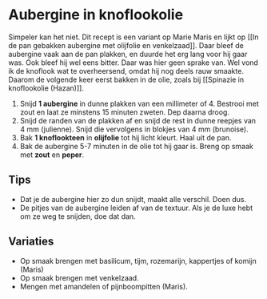 # Aubergine in knoflookolie
Simpeler kan het niet. Dit recept is een variant op Marie Maris en lijkt op [[In de pan gebakken aubergine met olijfolie en venkelzaad]]. Daar bleef de aubergine vaak aan de pan plakken, en duurde het erg lang voor hij gaar was. Ook bleef hij wel eens bitter. Daar was hier geen sprake van. Wel vond ik de knoflook wat te overheersend, omdat hij nog deels rauw smaakte. Daarom de volgende keer eerst bakken in de olie, zoals bij [[Spinazie in knoflookolie (Hazan)]]. 

1. Snijd **1 aubergine** in dunne plakken van een millimeter of 4. Bestrooi met zout en laat ze minstens 15 minuten zweten. Dep daarna droog.
2. Snijd de randen van de plakken af en snijd de rest in dunne reepjes van 4 mm (julienne). Snijd die vervolgens in blokjes van 4 mm (brunoise).
3. Bak **1 knoflookteen** in **olijfolie** tot hij licht kleurt. Haal uit de pan.
4. Bak de aubergine 5-7 minuten in de olie tot hij gaar is. Breng op smaak met **zout** en **peper**.

## Tips
- Dat je de aubergine hier zo dun snijdt, maakt alle verschil. Doen dus.
- De pitjes van de aubergine leiden af van de textuur. Als je de luxe hebt om ze weg te snijden, doe dat dan.

## Variaties
- Op smaak brengen met basilicum, tijm, rozemarijn, kappertjes of komijn (Maris)
- Op smaak brengen met venkelzaad.
- Mengen met amandelen of pijnboompitten (Maris).